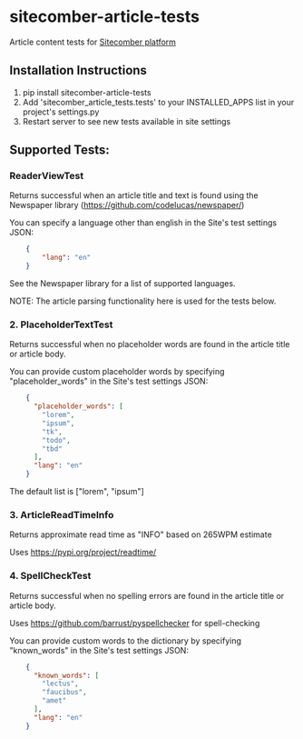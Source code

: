 # sitecomber-article-tests
Article content tests for [Sitecomber platform](https://github.com/ninapavlich/sitecomber)


## Installation Instructions

1. pip install sitecomber-article-tests
2. Add 'sitecomber_article_tests.tests' to your INSTALLED_APPS list in your project's settings.py
3. Restart server to see new tests available in site settings


## Supported Tests:

### ReaderViewTest
Returns successful when an article title and text is found using the Newspaper library (https://github.com/codelucas/newspaper/)

You can specify a language other than english in the Site's test settings JSON:
```json
	{
		"lang": "en"
	}
```
See the Newspaper library for a list of supported languages.

NOTE: The article parsing functionality here is used for the tests below. 


### 2. PlaceholderTextTest
Returns successful when no placeholder words are found in the article title or article body.

You can provide custom placeholder words by specifying "placeholder_words" in the Site's test settings JSON:
```json
	{
	  "placeholder_words": [
	    "lorem",
	    "ipsum",
	    "tk",
	    "todo",
	    "tbd"
	  ],
	  "lang": "en"
	}
```
The default list is ["lorem", "ipsum"]

### 3. ArticleReadTimeInfo
Returns approximate read time as "INFO" based on 265WPM estimate

Uses https://pypi.org/project/readtime/

### 4. SpellCheckTest
Returns successful when no spelling errors are found in the article title or article body.

Uses https://github.com/barrust/pyspellchecker for spell-checking

You can provide custom words to the dictionary by specifying "known_words" in the Site's test settings JSON:
```json
	{
	  "known_words": [
	    "lectus",
	    "faucibus",
	    "amet"
	  ],
	  "lang": "en"
	}
```

